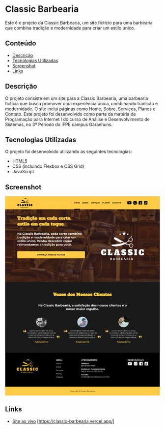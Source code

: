 # Classic Barbearia

Este é o projeto da Classic Barbearia, um site fictício para uma barbearia que combina tradição e modernidade para criar um estilo único.

## Conteúdo

- [Descrição](#descrição)
- [Tecnologias Utilizadas](#tecnologias-utilizadas)
- [Screenshot](#screenshot)
- [Links](#links)

## Descrição

O projeto consiste em um site para a Classic Barbearia, uma barbearia fictícia que busca promover uma experiência única, combinando tradição e modernidade. O site inclui páginas como Home, Sobre, Serviços, Planos e Contato. Este projeto foi desenvolvido como parte da matéria de Programação para Internet I do curso de Análise e Desenvolvimento de Sistemas, no 3º Período do IFPE campus Garanhuns.

## Tecnologias Utilizadas

O projeto foi desenvolvido utilizando as seguintes tecnologias:

- HTML5
- CSS (incluindo Flexbox e CSS Grid)
- JavaScript

## Screenshot

![Screenshot do Site](./img/screenshot.png)

## Links

- [Site ao vivo](#) [https://classic-barbearia.vercel.app/]

